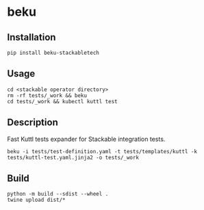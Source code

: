 # beku

## Installation

    pip install beku-stackabletech

## Usage

    cd <stackable operator directory>
    rm -rf tests/_work && beku
    cd tests/_work && kubectl kuttl test

## Description

Fast Kuttl tests expander for Stackable integration tests.

    beku -i tests/test-definition.yaml -t tests/templates/kuttl -k tests/kuttl-test.yaml.jinja2 -o tests/_work

## Build

    python -m build --sdist --wheel .
    twine upload dist/*

